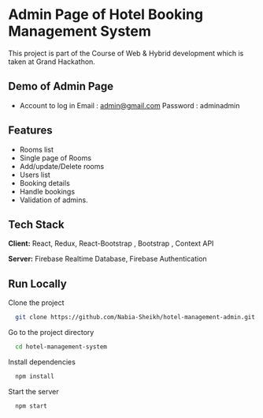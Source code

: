 
# Admin Page of Hotel Booking Management System

This project is part of the Course of Web & Hybrid development which is taken at Grand Hackathon. 

## Demo of Admin Page

- Account to log in
Email : admin@gmail.com
Password : adminadmin

## Features

- Rooms list
- Single page of Rooms
- Add/update/Delete rooms
- Users list
- Booking details
- Handle bookings
- Validation of admins.

## Tech Stack

**Client:** React, Redux, React-Bootstrap , Bootstrap , Context API

**Server:** Firebase Realtime Database, Firebase Authentication


## Run Locally

Clone the project

```bash
  git clone https://github.com/Nabia-Sheikh/hotel-management-admin.git
```

Go to the project directory

```bash
  cd hotel-management-system
```

Install dependencies

```bash
  npm install
```

Start the server

```bash
  npm start
```

